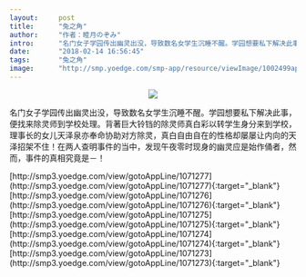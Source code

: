 ```yaml
---
layout:     post
title:      "兔之角"
author:     "作者：睦月のぞみ"
intro:      "名门女子学园传出幽灵出没，导致数名女学生沉睡不醒。学园想要私下解决此事，便找来除灵师到学校处理。背著巨大铃铛的除灵师真白彩以转学生身分来到学校，理事长的女儿天泽泉亦奉命协助对方除灵，真白自由自在的性格却屡屡让内向的天泽招架不住！在两人查明事件的当中，发现午夜零时现身的幽灵应是始作俑者，然而，事件的真相究竟是－！"
date:       "2018-02-14 16:56:45"
tags:       "兔之角"
image:      "http://smp.yoedge.com/smp-app/resource/viewImage/1002499appline.png"
---
```

<div style="text-align: center">
<p><img src="http://smp.yoedge.com/smp-app/resource/viewImage/1002499appline.png"/></p>
</div>
<p class="post-meta">
<span>名门女子学园传出幽灵出没，导致数名女学生沉睡不醒。学园想要私下解决此事，便找来除灵师到学校处理。背著巨大铃铛的除灵师真白彩以转学生身分来到学校，理事长的女儿天泽泉亦奉命协助对方除灵，真白自由自在的性格却屡屡让内向的天泽招架不住！在两人查明事件的当中，发现午夜零时现身的幽灵应是始作俑者，然而，事件的真相究竟是－！</span>
</p>
[http://smp3.yoedge.com/view/gotoAppLine/1071277](http://smp3.yoedge.com/view/gotoAppLine/1071277){:target="_blank"}
[http://smp3.yoedge.com/view/gotoAppLine/1071276](http://smp3.yoedge.com/view/gotoAppLine/1071276){:target="_blank"}
[http://smp3.yoedge.com/view/gotoAppLine/1071275](http://smp3.yoedge.com/view/gotoAppLine/1071275){:target="_blank"}
[http://smp3.yoedge.com/view/gotoAppLine/1071274](http://smp3.yoedge.com/view/gotoAppLine/1071274){:target="_blank"}
[http://smp3.yoedge.com/view/gotoAppLine/1071273](http://smp3.yoedge.com/view/gotoAppLine/1071273){:target="_blank"}


